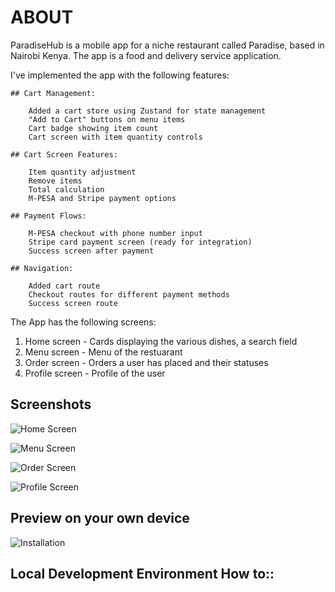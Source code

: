 # ABOUT

ParadiseHub is a mobile app for a niche restaurant called Paradise, based in Nairobi Kenya. The app is a food and delivery service application.

I've implemented  the app with the following features:

    ## Cart Management:

        Added a cart store using Zustand for state management
        "Add to Cart" buttons on menu items
        Cart badge showing item count
        Cart screen with item quantity controls

    ## Cart Screen Features:

        Item quantity adjustment
        Remove items
        Total calculation
        M-PESA and Stripe payment options

    ## Payment Flows:

        M-PESA checkout with phone number input
        Stripe card payment screen (ready for integration)
        Success screen after payment

    ## Navigation:

        Added cart route
        Checkout routes for different payment methods
        Success screen route

The App has the following screens:

1) Home screen - Cards displaying the various dishes, a search field
2) Menu screen - Menu of the restuarant 
3) Order screen - Orders a user has placed and their statuses 
4) Profile screen - Profile of the user

## Screenshots

![Home Screen](assets/paradise1.jpg)   


![Menu Screen](assets/paradise2.jpg)


![Order Screen](assets/paradise3.jpg)  


![Profile Screen](assets/paradise4.jpg)

## Preview on your own device

![Installation](assets/paradise5.jpg)


## Local Development Environment How to::
